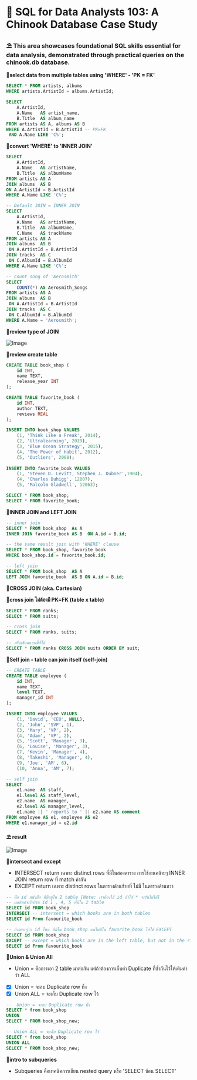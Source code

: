 # 📂 SQL for Data Analysts 103: A Chinook Database Case Study
### ⛱ This area showcases foundational SQL skills essential for data analysis, demonstrated through practical queries on the chinook.db database. 
**🌻select data from multiple tables using 'WHERE' - 'PK = FK'**
```sql
SELECT * FROM artists, albums
WHERE artists.ArtistId = albums.ArtistId;
```
```sql
SELECT 
    A.ArtistId,
    A.Name   AS artist_name,
    B.Title  AS album_name
FROM artists AS A, albums AS B
WHERE A.ArtistId = B.ArtistId -- PK=FK
 AND A.Name LIKE 'C%';
```
**🌻convert 'WHERE' to 'INNER JOIN'**
```sql
SELECT 
    A.ArtistId,
    A.Name   AS artistName,
    B.Title  AS albumName
FROM artists AS A
JOIN albums  AS B
ON A.ArtistId = B.ArtistId
WHERE A.Name LIKE 'C%';
```
```sql
-- Default JOIN = INNER JOIN
SELECT 
    A.ArtistId,
    A.Name   AS artistName,
    B.Title  AS albumName,
    C.Name   AS trackName
FROM artists AS A
JOIN albums  AS B
 ON A.ArtistId = B.ArtistId
JOIN tracks  AS C
 ON C.AlbumId = B.AlbumId
WHERE A.Name LIKE 'C%';
```
```sql
-- count song of 'Aerosmith'
SELECT 
    COUNT(*) AS Aerosmith_Songs
FROM artists AS A
JOIN albums  AS B
 ON A.ArtistId = B.ArtistId
JOIN tracks  AS C
 ON C.AlbumId = B.AlbumId
WHERE A.Name = 'Aerosmith';
```
**🌻review type of JOIN**

![Image](https://github.com/user-attachments/assets/0ca59bad-8b18-4a52-bfaa-6b5f92064f81)

**🌻review create table**
```sql
CREATE TABLE book_shop (
	id INT,
    name TEXT,
  	release_year INT
);

CREATE TABLE favorite_book (
	id INT,
  	author TEXT,
  	reviews REAL
);

INSERT INTO book_shop VALUES
    (1, 'Think Like a Freak', 2014),
    (2, 'Ultralearning', 2019),
    (3, 'Blue Ocean Strategy', 2015),
    (4, 'The Power of Habit', 2012),
    (5, 'Outliers', 2008);
    
INSERT INTO favorite_book VALUES
    (1, 'Steven D. Levitt, Stephen J. Dubner',1904),
    (4, 'Charles Duhigg', 12007),
    (5, 'Malcolm Gladwell', 12063);
```
```sql
SELECT * FROM book_shop;
SELECT * FROM favorite_book;
```
**🌻INNER JOIN and LEFT JOIN**
```sql
-- inner join
SELECT * FROM book_shop  As A
INNER JOIN favorite_book AS B  ON A.id = B.id;

-- the same result join with 'WHERE' clause
SELECT * FROM book_shop, favorite_book
WHERE book_shop.id = favorite_book.id;
```
```sql
-- left join
SELECT * FROM book_shop  AS A 
LEFT JOIN favorite_book  AS B ON A.id = B.id;
```
**🌻CROSS JOIN (aka. Cartesian)**

**🌷cross join ไม่ต้องมี PK=FK (table x table)**
```sql
SELECT * FROM ranks;
SELECt * FROM suits;

-- cross join
SELECT * FROM ranks, suits;

-- หรือเขียนแบบนี้ก็ได้
SELECT * FROM ranks CROSS JOIN suits ORDER BY suit;
```
**🌻Self join - table can join itself (self-join)**
```sql
-- CREATE TABLE
CREATE TABLE employee (
    id INT,
    name TEXT,
    level TEXT,
    manager_id INT 
);

INSERT INTO employee VALUES 
    (1, 'David', 'CEO', NULL),
    (2, 'John', 'SVP', 1),
    (3, 'Mary', 'VP', 2),
    (4, 'Adam', 'VP', 2),
    (5, 'Scott', 'Manager', 3),
    (6, 'Louise', 'Manager', 3),
    (7, 'Kevin', 'Manager', 4),
    (8, 'Takeshi', 'Manager', 4),
    (9, 'Joe', 'AM', 6),
    (10, 'Anna', 'AM', 7);
```
```sql
-- self join
SELECT 
    e1.name  AS staff,
    e1.level AS staff_level,
    e2.name  AS manager,
    e2.level AS manager_level, 
    e1.name || ' reports to ' || e2.name AS comment
FROM employee AS e1, employee AS e2
WHERE e1.manager_id = e2.id
```

**⛱ result**

![Image](https://github.com/user-attachments/assets/802376f3-2538-40fb-a2ee-bb78138a34d1)

**🌻intersect and except**
 - INTERSECT return เฉพาะ distinct rows ที่มีในสองตาราง การใช้งานคล้ายๆ INNER JOIN return row ที่ match ค่ากัน
 - EXCEPT return เฉพาะ distinct rows ในตารางด้านซ้ายที่ ไม่มี ในตารางด้านขวา

```sql
-- คือ id หนังสือ ที่มีอยู่ใน 2 table [Note: เราต้องใส่ id ถ้าใส่ * จะรันไม่ได้]
-- ผลลัพธ์จะรีเทิร์น id 1 , 4, 5 ที่มีใน 2 table 
SELECT id FROM book_shop
INTERSECT -- intersect = which books are in both tables
SELECT id From favourite_book
```
```sql
-- ถ้าอยากรู้ว่า id ไหน ที่มีใน book_shop แต่ไม่มีใน favorite_book ให้ใช้ EXCEPT
SELECT id FROM book_shop
EXCEPT -- except = which books are in the left table, but not in the right tables
SELECT id From favourite_book
```
**🌻Union & Union All**
- Union = คือการเอา 2 table มาต่อกัน แต่ถ้าต้องการเก็บค่า Duplicate ที่ซ้ำกันไว้ให้เติมคำว่า ALL
- [x] Union = จะลบ Duplicate row ทิ้ง
- [x] Union ALL = จะเก็บ Duplicate row ไว้

```sql
--  Union = จะลบ Duplicate row ทิ้ง
SELECT * from book_shop
UNION
SELECT * FROM book_shop_new;
```
```sql
-- Union ALL = จะเก็บ Duplicate row ไว้
SELECT * from book_shop
UNION ALL
SELECT * FROM book_shop_new;
```
**🌻intro to subqueries**
- Subqueries คือเทคนิคการเขียน nested query หรือ 'SELECT ซ้อน SELECT'
